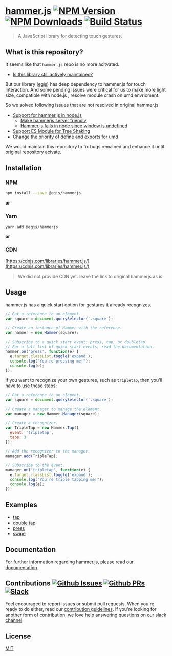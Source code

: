 # [hammer.js][hammerjs-url]  [![NPM Version][npm-image]][npm-url]  [![NPM Downloads][downloads-image]][downloads-url]  [![Build Status][travis-image]][travis-url]
> A JavaScript library for detecting touch gestures.

## What is this repository?

It seems like that `hammer.js` repo is no more acitvated. 
  - [Is this library still actively maintained?](https://github.com/hammerjs/hammer.js/issues/1197)

But our library ([egjs](https://naver.github.io/egjs/)) has deep dependency to hammer.js for touch interaction.
And some pending issues were critical for us to make more light size, compatible with node.js , resolve module crash on umd envrioment.

So we solved following issues that are not resolved in original hammer.js

* [Support for hammer.js in node.js](https://github.com/naver/hammer.js/issues/3)
  - [Make hammerjs server friendly](https://github.com/hammerjs/hammer.js/issues/1060)
  - [Hammer.js fails in node since window is undefined](https://github.com/hammerjs/hammer.js/issues/930)
* [Support ES Module for Tree Shaking](https://github.com/naver/hammer.js/issues/12)
* [Change the priority of define and exports for umd](https://github.com/naver/hammer.js/issues/11)

We would maintain this repository to fix bugs remained and enhance it until original repository acivate.


## Installation
### NPM
```sh
npm install --save @egjs/hammerjs
```

**or**

### Yarn
```sh
yarn add @egjs/hammerjs
```

**or**

### CDN
[https://cdnjs.com/libraries/hammer.js/](https://cdnjs.com/libraries/hammer.js/)

> We did not provide CDN yet. leave the link to original hammerjs as is.

## Usage
hammer.js has a quick start option for gestures it already recognizes.
```js
// Get a reference to an element.
var square = document.querySelector('.square');

// Create an instance of Hammer with the reference.
var hammer = new Hammer(square);

// Subscribe to a quick start event: press, tap, or doubletap.
// For a full list of quick start events, read the documentation.
hammer.on('press', function(e) {
  e.target.classList.toggle('expand');
  console.log("You're pressing me!");
  console.log(e);
});
```

If you want to recognize your own gestures, such as `tripletap`, then you'll have to use these steps:
```js
// Get a reference to an element.
var square = document.querySelector('.square');

// Create a manager to manage the element.
var manager = new Hammer.Manager(square);

// Create a recognizer.
var TripleTap = new Hammer.Tap({
  event: 'tripletap',
  taps: 3
});

// Add the recognizer to the manager.
manager.add(TripleTap);

// Subscribe to the event.
manager.on('tripletap', function(e) {
  e.target.classList.toggle('expand');
  console.log("You're triple tapping me!");
  console.log(e);
});
```


## Examples
- [tap][tap]
- [double tap][double-tap]
- [press][press]
- [swipe][swipe]


## Documentation
For further information regarding hammer.js, please read our [documentation][hammerjs-url].


## Contributions  [![Github Issues][issues-image]][issues-url]  [![Github PRs][pulls-image]][pulls-url]  [![Slack][slack-image]][slack-url]
Feel encouraged to report issues or submit pull requests. When you're ready to do either, read our [contribution guidelines][contribution-guidelines]. If you're looking for another form of contribution, we love help answering questions on our [slack channel][slack-url].


## License
[MIT][license]

[hammerjs-url]: http://hammerjs.github.io
[hammerjs-url]: http://hammerjs.github.io

[npm-image]: https://img.shields.io/npm/v/@egjs/hammerjs.svg
[npm-url]: https://npmjs.org/package/@egjs/hammerjs

[travis-image]: https://img.shields.io/travis/stream-utils/raw-body/master.svg
[travis-url]: https://travis-ci.org/hammerjs/hammer.js

[downloads-image]: https://img.shields.io/npm/dm/@egjs/hammerjs.svg
[downloads-url]: https://npmjs.org/package/@egjs/hammerjs


<!-- Examples -->
[tap]: https://codepen.io/choskim/pen/WZggmg
[double-tap]: https://codepen.io/choskim/pen/vezzwZ
[press]: https://codepen.io/choskim/pen/RLYebL
[pan]: ''
[swipe]: https://codepen.io/choskim/pen/rGZqxa
[pinch]: ''
[rotate]: ''


<!-- Contributions -->
[issues-image]: https://img.shields.io/github/issues/hammerjs/hammer.js.svg
[issues-url]: https://github.com/hammerjs/hammer.js/issues

[pulls-image]: https://img.shields.io/github/issues-pr/hammerjs/hammer.js.svg
[pulls-url]: https://github.com/hammerjs/hammer.js/pulls

[slack-image]: https://hammerjs.herokuapp.com/badge.svg
[slack-url]: https://hammerjs.herokuapp.com/

[contribution-guidelines]: ./CONTRIBUTING.md

[license]: ./LICENSE.md
